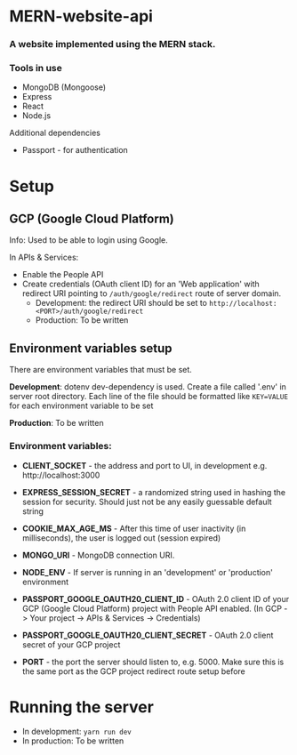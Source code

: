 # MERN-website-api

### A website implemented using the MERN stack.

### Tools in use

- MongoDB (Mongoose)
- Express
- React
- Node.js

Additional dependencies

- Passport - for authentication

# Setup

## GCP (Google Cloud Platform)

Info: Used to be able to login using Google.

In APIs & Services:

- Enable the People API
- Create credentials (OAuth client ID) for an 'Web application' with redirect URI pointing to `/auth/google/redirect` route of server domain.
  - Development: the redirect URI should be set to
    `http://localhost:<PORT>/auth/google/redirect`
  - Production: To be written

## Environment variables setup

There are environment variables that must be set.

**Development**: dotenv dev-dependency is used. Create a file called '.env' in server root directory. Each line of the file should be formatted like `KEY=VALUE` for each environment variable to be set

**Production**: To be written

### Environment variables:

- **CLIENT_SOCKET** - the address and port to UI, in development e.g. http://localhost:3000

- **EXPRESS_SESSION_SECRET** - a randomized string used in hashing the session for security. Should just not be any easily guessable default string

- **COOKIE_MAX_AGE_MS** - After this time of user inactivity (in milliseconds), the user is logged out (session expired)

- **MONGO_URI** - MongoDB connection URI.

- **NODE_ENV** - If server is running in an 'development' or 'production' environment

- **PASSPORT_GOOGLE_OAUTH20_CLIENT_ID** - OAuth 2.0 client ID of your GCP (Google Cloud Platform) project with People API enabled. (In GCP -> Your project -> APIs & Services -> Credentials)

* **PASSPORT_GOOGLE_OAUTH20_CLIENT_SECRET** - OAuth 2.0 client secret of your GCP project

* **PORT** - the port the server should listen to, e.g. 5000. Make sure this is the same port as the GCP project redirect route setup before

# Running the server

- In development: `yarn run dev`
- In production: To be written

